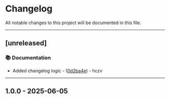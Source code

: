 # Changelog

All notable changes to this project will be documented in this file.
<!-- ignore lint rules that are often triggered by content generated from commits / git-cliff -->
<!-- markdownlint-disable line-length no-bare-urls ul-style emphasis-style -->
---
## [unreleased]

### 📚 Documentation

- Added changelog logic  - ([0d2ba4e](https://github.com/hczv/ansible-firewall/commit/0d2ba4e8f05e216d9ea581eda9c9818115244595)) - hczv
---
## 1.0.0 - 2025-06-05
<!-- generated by git-cliff -->
